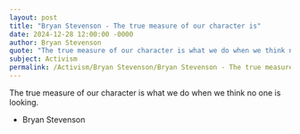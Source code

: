 ```yaml
---
layout: post
title: "Bryan Stevenson - The true measure of our character is"
date: 2024-12-28 12:00:00 -0000
author: Bryan Stevenson
quote: "The true measure of our character is what we do when we think no one is looking."
subject: Activism
permalink: /Activism/Bryan Stevenson/Bryan Stevenson - The true measure of our character is
---
```


The true measure of our character is what we do when we think no one is looking.

- Bryan Stevenson
